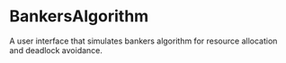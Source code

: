 # BankersAlgorithm
A user interface that simulates bankers algorithm for resource allocation and deadlock avoidance.
